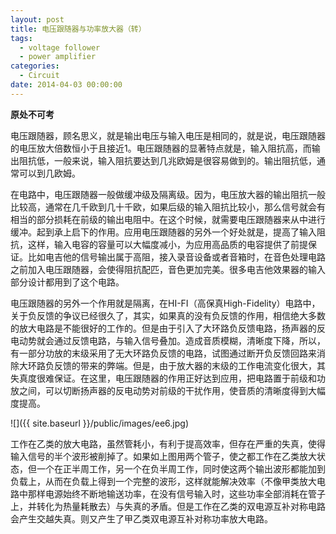 ```yaml
---
layout: post
title: 电压跟随器与功率放大器（转）
tags:
  - voltage follower
  - power amplifier
categories:
  - Circuit
date: 2014-04-03 00:00:00
---
```


**原处不可考**

电压跟随器，顾名思义，就是输出电压与输入电压是相同的，就是说，电压跟随器的电压放大倍数恒小于且接近1。电压跟随器的显著特点就是，输入阻抗高，而输出阻抗低，一般来说，输入阻抗要达到几兆欧姆是很容易做到的。输出阻抗低，通常可以到几欧姆。

在电路中，电压跟随器一般做缓冲级及隔离级。因为，电压放大器的输出阻抗一般比较高，通常在几千欧到几十千欧，如果后级的输入阻抗比较小，那么信号就会有相当的部分损耗在前级的输出电阻中。在这个时候，就需要电压跟随器来从中进行缓冲。起到承上启下的作用。应用电压跟随器的另外一个好处就是，提高了输入阻抗，这样，输入电容的容量可以大幅度减小，为应用高品质的电容提供了前提保证。比如电吉他的信号输出属于高阻，接入录音设备或者音箱时，在音色处理电路之前加入电压跟随器，会使得阻抗配匹，音色更加完美。很多电吉他效果器的输入部分设计都用到了这个电路。

电压跟随器的另外一个作用就是隔离，在HI-FI（高保真High-Fidelity）电路中，关于负反馈的争议已经很久了，其实，如果真的没有负反馈的作用，相信绝大多数的放大电路是不能很好的工作的。但是由于引入了大环路负反馈电路，扬声器的反电动势就会通过反馈电路，与输入信号叠加。造成音质模糊，清晰度下降，所以，有一部分功放的末级采用了无大环路负反馈的电路，试图通过断开负反馈回路来消除大环路负反馈的带来的弊端。但是，由于放大器的末级的工作电流变化很大，其失真度很难保证。在这里，电压跟随器的作用正好达到应用，把电路置于前级和功放之间，可以切断扬声器的反电动势对前级的干扰作用，使音质的清晰度得到大幅度提高。

![]({{ site.baseurl }}/public/images/ee6.jpg)

工作在乙类的放大电路，虽然管耗小，有利于提高效率，但存在严重的失真，使得输入信号的半个波形被削掉了。如果如上图用两个管子，使之都工作在乙类放大状态，但一个在正半周工作，另一个在负半周工作，同时使这两个输出波形都能加到负载上，从而在负载上得到一个完整的波形，这样就能解决效率（不像甲类放大电路中那样电源始终不断地输送功率，在没有信号输入时，这些功率全部消耗在管子上，并转化为热量耗散去）与失真的矛盾。但是工作在乙类的双电源互补对称电路会产生交越失真。则又产生了甲乙类双电源互补对称功率放大电路。

